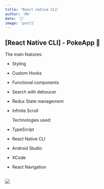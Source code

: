 ```yaml
---
title: 'React native CLI'
author: 'Me'
date: '📲'
image: 'post1'
---
```






## [React Native CLI] - PokeApp 📱 

The main features:

- Styling
- Custom Hooks
- Functional components
- Search with deboucer
- Redux State management
- Infinite Scroll

  Technologies used:

- TypeScript
- React Native CLI
- Android Studio
- XCode
- React Navigation
<br></br>

<img src="https://res.cloudinary.com/byplants/image/upload/v1619207309/byplantsmedia/Untitled_nw9bem.gif"></img>


